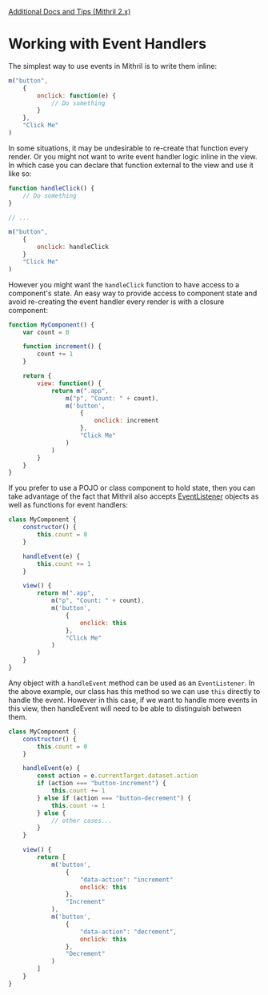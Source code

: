 [Additional Docs and Tips (Mithril 2.x)](./readme.md)

# Working with Event Handlers

The simplest way to use events in Mithril is to write them inline:

```javascript
m("button",
    {
        onclick: function(e) {
            // Do something
        }
    },
    "Click Me"
)
```

In some situations, it may be undesirable to re-create that function every render. Or you might not want to write event handler logic inline in the view. In which case you can declare that function external to the view and use it like so:

```javascript
function handleClick() {
    // Do something
}

// ...

m("button",
    {
        onclick: handleClick
    }
    "Click Me"
)
```

However you might want the `handleClick` function to have access to a component's state. An easy way to provide access to component state and avoid re-creating the event handler every render is with a closure component:

```javascript
function MyComponent() {
    var count = 0

    function increment() {
        count += 1
    }

    return {
        view: function() {
            return m(".app",
                m("p", "Count: " + count),
                m('button',
                    {
                        onclick: increment
                    },
                    "Click Me"
                )
            )
        }
    }
}
```

If you prefer to use a POJO or class component to hold state, then you can take advantage of the fact that Mithril also accepts [EventListener](https://developer.mozilla.org/en-US/docs/Web/API/EventListener) objects as well as functions for event handlers:

```javascript
class MyComponent {
    constructor() {
        this.count = 0
    }

    handleEvent(e) {
        this.count += 1
    }

    view() {
        return m(".app",
            m("p", "Count: " + count),
            m('button',
                {
                    onclick: this
                },
                "Click Me"
            )
        )
    }
}
```

Any object with a `handleEvent` method can be used as an `EventListener`. In the above example, our class has this method so we can use `this` directly to handle the event. However in this case, if we want to handle more events in this view, then handleEvent will need to be able to distinguish between them.

```javascript
class MyComponent {
    constructor() {
        this.count = 0
    }

    handleEvent(e) {
        const action = e.currentTarget.dataset.action
        if (action === "button-increment") {
            this.count += 1
        } else if (action === "button-decrement") {
            this.count -= 1
        } else {
            // other cases...
        }
    }

    view() {
        return [
            m('button',
                {
                    "data-action": "increment"
                    onclick: this
                },
                "Increment"
            ),
            m('button',
                {
                    "data-action": "decrement",
                    onclick: this
                },
                "Decrement"
            )
        ]
    }
}
```
